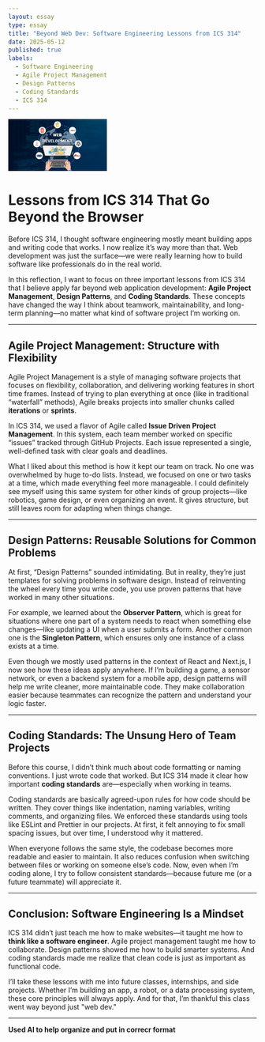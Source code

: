 ```yaml
---
layout: essay  
type: essay  
title: "Beyond Web Dev: Software Engineering Lessons from ICS 314"  
date: 2025-05-12  
published: true  
labels:  
  - Software Engineering  
  - Agile Project Management  
  - Design Patterns  
  - Coding Standards  
  - ICS 314  
---
```


<img width="200px" class="rounded float-start pe-4" src="../img/Web-Dev/Web-Dev.jpg">

# Lessons from ICS 314 That Go Beyond the Browser

Before ICS 314, I thought software engineering mostly meant building apps and writing code that works. I now realize it’s way more than that. Web development was just the surface—we were really learning how to build software like professionals do in the real world.

In this reflection, I want to focus on three important lessons from ICS 314 that I believe apply far beyond web application development: **Agile Project Management**, **Design Patterns**, and **Coding Standards**. These concepts have changed the way I think about teamwork, maintainability, and long-term planning—no matter what kind of software project I’m working on.

---

## Agile Project Management: Structure with Flexibility

Agile Project Management is a style of managing software projects that focuses on flexibility, collaboration, and delivering working features in short time frames. Instead of trying to plan everything at once (like in traditional “waterfall” methods), Agile breaks projects into smaller chunks called **iterations** or **sprints**.

In ICS 314, we used a flavor of Agile called **Issue Driven Project Management**. In this system, each team member worked on specific “issues” tracked through GitHub Projects. Each issue represented a single, well-defined task with clear goals and deadlines.

What I liked about this method is how it kept our team on track. No one was overwhelmed by huge to-do lists. Instead, we focused on one or two tasks at a time, which made everything feel more manageable. I could definitely see myself using this same system for other kinds of group projects—like robotics, game design, or even organizing an event. It gives structure, but still leaves room for adapting when things change.

---

## Design Patterns: Reusable Solutions for Common Problems

At first, “Design Patterns” sounded intimidating. But in reality, they’re just templates for solving problems in software design. Instead of reinventing the wheel every time you write code, you use proven patterns that have worked in many other situations.

For example, we learned about the **Observer Pattern**, which is great for situations where one part of a system needs to react when something else changes—like updating a UI when a user submits a form. Another common one is the **Singleton Pattern**, which ensures only one instance of a class exists at a time.

Even though we mostly used patterns in the context of React and Next.js, I now see how these ideas apply anywhere. If I’m building a game, a sensor network, or even a backend system for a mobile app, design patterns will help me write cleaner, more maintainable code. They make collaboration easier because teammates can recognize the pattern and understand your logic faster.

---

## Coding Standards: The Unsung Hero of Team Projects

Before this course, I didn’t think much about code formatting or naming conventions. I just wrote code that worked. But ICS 314 made it clear how important **coding standards** are—especially when working in teams.

Coding standards are basically agreed-upon rules for how code should be written. They cover things like indentation, naming variables, writing comments, and organizing files. We enforced these standards using tools like ESLint and Prettier in our projects. At first, it felt annoying to fix small spacing issues, but over time, I understood why it mattered.

When everyone follows the same style, the codebase becomes more readable and easier to maintain. It also reduces confusion when switching between files or working on someone else’s code. Now, even when I’m coding alone, I try to follow consistent standards—because future me (or a future teammate) will appreciate it.

---

## Conclusion: Software Engineering Is a Mindset

ICS 314 didn’t just teach me how to make websites—it taught me how to **think like a software engineer**. Agile project management taught me how to collaborate. Design patterns showed me how to build smarter systems. And coding standards made me realize that clean code is just as important as functional code.

I’ll take these lessons with me into future classes, internships, and side projects. Whether I’m building an app, a robot, or a data processing system, these core principles will always apply. And for that, I’m thankful this class went way beyond just "web dev."

---

**Used AI to help organize and put in correcr format**


